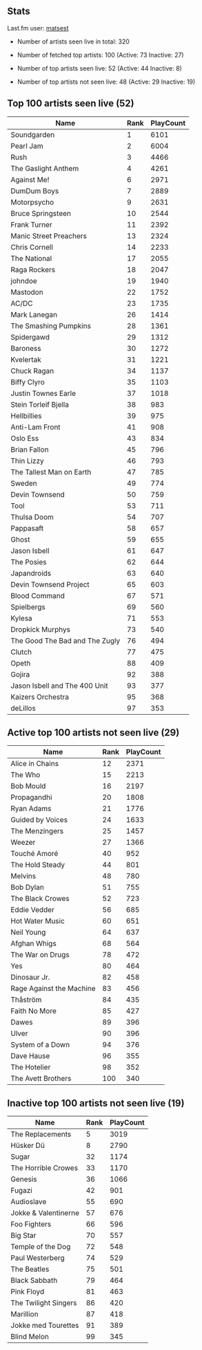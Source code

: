 ## Stats 


Last.fm user: [matsest](https://www.last.fm/user/matsest)

- Number of artists seen live in total: 320

- Number of fetched top artists: 100 (Active: 73 Inactive: 27)

- Number of top artists seen live: 52 (Active: 44 Inactive: 8)

- Number of top artists not seen live: 48 (Active: 29 Inactive: 19)

## Top 100 artists seen live (52)

Name                           | Rank | PlayCount
------------------------------ | ---- | ---------
Soundgarden                    | 1    | 6101     
Pearl Jam                      | 2    | 6004     
Rush                           | 3    | 4466     
The Gaslight Anthem            | 4    | 4261     
Against Me!                    | 6    | 2971     
DumDum Boys                    | 7    | 2889     
Motorpsycho                    | 9    | 2631     
Bruce Springsteen              | 10   | 2544     
Frank Turner                   | 11   | 2392     
Manic Street Preachers         | 13   | 2324     
Chris Cornell                  | 14   | 2233     
The National                   | 17   | 2055     
Raga Rockers                   | 18   | 2047     
johndoe                        | 19   | 1940     
Mastodon                       | 22   | 1752     
AC/DC                          | 23   | 1735     
Mark Lanegan                   | 26   | 1414     
The Smashing Pumpkins          | 28   | 1361     
Spidergawd                     | 29   | 1312     
Baroness                       | 30   | 1272     
Kvelertak                      | 31   | 1221     
Chuck Ragan                    | 34   | 1137     
Biffy Clyro                    | 35   | 1103     
Justin Townes Earle            | 37   | 1018     
Stein Torleif Bjella           | 38   | 983      
Hellbillies                    | 39   | 975      
Anti-Lam Front                 | 41   | 908      
Oslo Ess                       | 43   | 834      
Brian Fallon                   | 45   | 796      
Thin Lizzy                     | 46   | 793      
The Tallest Man on Earth       | 47   | 785      
Sweden                         | 49   | 774      
Devin Townsend                 | 50   | 759      
Tool                           | 53   | 711      
Thulsa Doom                    | 54   | 707      
Pappasaft                      | 58   | 657      
Ghost                          | 59   | 655      
Jason Isbell                   | 61   | 647      
The Posies                     | 62   | 644      
Japandroids                    | 63   | 640      
Devin Townsend Project         | 65   | 603      
Blood Command                  | 67   | 571      
Spielbergs                     | 69   | 560      
Kylesa                         | 71   | 553      
Dropkick Murphys               | 73   | 540      
The Good The Bad and The Zugly | 76   | 494      
Clutch                         | 77   | 475      
Opeth                          | 88   | 409      
Gojira                         | 92   | 388      
Jason Isbell and The 400 Unit  | 93   | 377      
Kaizers Orchestra              | 95   | 368      
deLillos                       | 97   | 353      

## Active top 100 artists not seen live (29)

Name                     | Rank | PlayCount
------------------------ | ---- | ---------
Alice in Chains          | 12   | 2371     
The Who                  | 15   | 2213     
Bob Mould                | 16   | 2197     
Propagandhi              | 20   | 1808     
Ryan Adams               | 21   | 1776     
Guided by Voices         | 24   | 1633     
The Menzingers           | 25   | 1457     
Weezer                   | 27   | 1366     
Touché Amoré             | 40   | 952      
The Hold Steady          | 44   | 801      
Melvins                  | 48   | 780      
Bob Dylan                | 51   | 755      
The Black Crowes         | 52   | 723      
Eddie Vedder             | 56   | 685      
Hot Water Music          | 60   | 651      
Neil Young               | 64   | 637      
Afghan Whigs             | 68   | 564      
The War on Drugs         | 78   | 472      
Yes                      | 80   | 464      
Dinosaur Jr.             | 82   | 458      
Rage Against the Machine | 83   | 456      
Thåström                 | 84   | 435      
Faith No More            | 85   | 427      
Dawes                    | 89   | 396      
Ulver                    | 90   | 396      
System of a Down         | 94   | 376      
Dave Hause               | 96   | 355      
The Hotelier             | 98   | 352      
The Avett Brothers       | 100  | 340      

## Inactive top 100 artists not seen live (19)

Name                 | Rank | PlayCount
-------------------- | ---- | ---------
The Replacements     | 5    | 3019     
Hüsker Dü            | 8    | 2790     
Sugar                | 32   | 1174     
The Horrible Crowes  | 33   | 1170     
Genesis              | 36   | 1066     
Fugazi               | 42   | 901      
Audioslave           | 55   | 690      
Jokke & Valentinerne | 57   | 676      
Foo Fighters         | 66   | 596      
Big Star             | 70   | 557      
Temple of the Dog    | 72   | 548      
Paul Westerberg      | 74   | 529      
The Beatles          | 75   | 501      
Black Sabbath        | 79   | 464      
Pink Floyd           | 81   | 463      
The Twilight Singers | 86   | 420      
Marillion            | 87   | 418      
Jokke med Tourettes  | 91   | 389      
Blind Melon          | 99   | 345      
